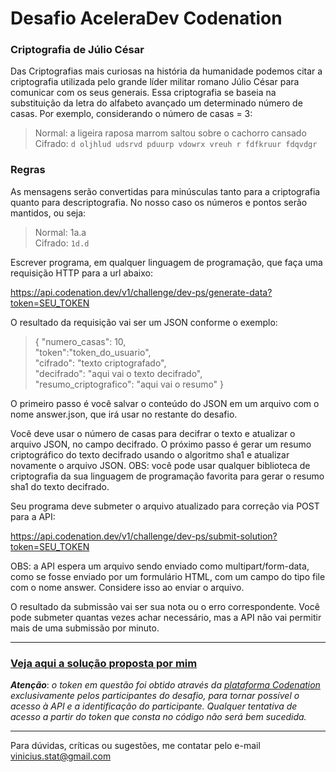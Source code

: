 # Desafio AceleraDev Codenation
### Criptografia de Júlio César

Das Criptografias mais curiosas na história da humanidade podemos citar a criptografia utilizada pelo grande líder militar romano Júlio César para comunicar com os seus generais. Essa criptografia se baseia na substituição da letra do alfabeto avançado um determinado número de casas. Por exemplo, considerando o número de casas = 3:

> Normal: a ligeira raposa marrom saltou sobre o cachorro cansado <br>
> Cifrado: `d oljhlud udsrvd pduurp vdowrx vreuh r fdfkruur fdqvdgr`

### Regras
As mensagens serão convertidas para minúsculas tanto para a criptografia quanto para descriptografia. No nosso caso os números e pontos serão mantidos, ou seja:

> Normal: 1a.a<br> 
> Cifrado: `1d.d`

Escrever programa, em qualquer linguagem de programação, que faça uma requisição HTTP para a url abaixo:

https://api.codenation.dev/v1/challenge/dev-ps/generate-data?token=SEU_TOKEN

O resultado da requisição vai ser um JSON conforme o exemplo:

>{ "numero_casas": 10,<br>    "token":"token_do_usuario",<br>    "cifrado": "texto criptografado",<br>    "decifrado": "aqui vai o texto decifrado",<br>    "resumo_criptografico": "aqui vai o resumo" }

O primeiro passo é você salvar o conteúdo do JSON em um arquivo com o nome answer.json, que irá usar no restante do desafio.

Você deve usar o número de casas para decifrar o texto e atualizar o arquivo JSON, no campo decifrado. O próximo passo é gerar um resumo criptográfico do texto decifrado usando o algoritmo sha1 e atualizar novamente o arquivo JSON. OBS: você pode usar qualquer biblioteca de criptografia da sua linguagem de programação favorita para gerar o resumo sha1 do texto decifrado.

Seu programa deve submeter o arquivo atualizado para correção via POST para a API:

https://api.codenation.dev/v1/challenge/dev-ps/submit-solution?token=SEU_TOKEN

OBS: a API espera um arquivo sendo enviado como multipart/form-data, como se fosse enviado por um formulário HTML, com um campo do tipo file com o nome answer. Considere isso ao enviar o arquivo.

O resultado da submissão vai ser sua nota ou o erro correspondente. Você pode submeter quantas vezes achar necessário, mas a API não vai permitir mais de uma submissão por minuto.
***
### [Veja aqui a solução proposta por mim](https://github.com/viniciusrogerio/desafio_codenation/blob/master/solucao_final.py)
***Atenção***: *o token em questão foi obtido através da [plataforma Codenation](https://www.codenation.dev/) exclusivamente pelos participantes do desafio, para tornar possível o acesso à API e a identificação do participante. Qualquer tentativa de acesso a partir do token que consta no código não será bem sucedida.*
***
Para dúvidas, críticas ou sugestões, me contatar pelo e-mail vinicius.stat@gmail.com
